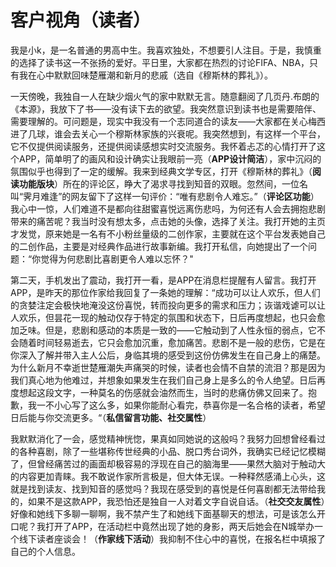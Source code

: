 # 客户视角（读者）

​		我是小k，是一名普通的男高中生。我喜欢独处，不想要引人注目。于是，我慎重的选择了读书这一不张扬的爱好。平日里，大家都在热烈的讨论FIFA、NBA，只有我在心中默默回味楚雁潮和新月的悲戚（选自《穆斯林的葬礼》）。

​		一天傍晚，我独自一人在缺少烟火气的家中默默无言。随意翻阅了几页丹.布朗的《本源》，我放下了书——没有读下去的欲望。我突然意识到读书也是需要陪伴、需要理解的。可问题是，现实中我没有一个志同道合的读友——大家都在关心梅西进了几球，谁会去关心一个穆斯林家族的兴衰呢。我突然想到，有这样一个平台，它不仅提供阅读服务，还提供阅读感想实时交流服务。我怀着忐忑的心情打开了这个APP，简单明了的画风和设计确实让我眼前一亮（**APP设计简洁**），家中沉闷的氛围似乎也得到了一定的缓解。我来到经典文学专区，打开《穆斯林的葬礼》（**阅读功能版块**）所在的评论区，睁大了渴求寻找到知音的双眼。忽然间，一位名叫“霁月难逢”的网友留下了这样一句评价：“唯有悲剧令人难忘。”（**评论区功能**） 我心中一惊，人们难道不是都向往甜蜜喜悦远离伤悲吗，为何还有人会去拥抱悲剧带来的痛苦呢？我当时没有想太多，点击她的头像，选择了关注。我打开她的主页才发觉，原来她是一名有不小粉丝量级的二创作家，主要就在这个平台发表她自己的二创作品，主要是对经典作品进行故事新编。我打开私信，向她提出了一个问题：“你觉得为何悲剧比喜剧更令人难以忘怀？" 

​		第二天，手机发出了震动，我打开一看，是APP在消息栏提醒有人留言。我打开APP，是昨天的那位作家给我回复了一条她的理解：“成功可以让人欢乐，但人们的贪婪注定会极快地淹没这份喜悦，转而投向更多的需求和压力；诙谐戏谑可以让人欢乐，但昙花一现的触动仅存于特定的氛围和状态下，日后再度想起，也只会愈加乏味。但是，悲剧和感动的本质是一致的——它触动到了人性永恒的弱点，它不会随着时间轻易逝去，它只会愈加沉重，愈加痛苦。悲剧不是一般的悲伤，它是在你深入了解并带入主人公后，身临其境的感受到这份仿佛发生在自己身上的痛楚。为什么新月不幸逝世楚雁潮失声痛哭的时候，读者也会情不自禁的流泪？那是因为我们真心地为他难过，并想象如果发生在我们自己身上是多么的令人绝望。日后再度想起这段文字，一种莫名的伤感就会油然而生，当时的悲痛仿佛又回来了。抱歉，我一不小心写了这么多，如果你能耐心看完，恭喜你是一名合格的读者，希望日后能与你交流更多。“（**私信留言功能、社交属性**）

​		我默默消化了一会，感觉精神恍惚，果真如同她说的这般吗？我努力回想曾经看过的各种喜剧，除了一些堪称传世经典的小品、脱口秀台词外，我确实已经记忆模糊了，但曾经痛苦过的画面却极容易的浮现在自己的脑海里——果然大脑对于触动大的内容更加青睐。我不敢说作家所言极是，但大体无误。一种释然感涌上心头，这就是找到读友、找到知音的感觉吗？我现在感受到的喜悦是任何喜剧都无法带给我的，如果不是这款APP，我恐怕还是独自一人对着文字自说自话。（**社交交友属性**）好像和她线下多聊一聊啊，我不禁产生了和她线下面基聊天的想法，可是该怎么开口呢？我打开了APP，在活动栏中竟然出现了她的身影，两天后她会在N城举办一个线下读者座谈会！（**作家线下活动**）我抑制不住心中的喜悦，在报名栏中填报了自己的个人信息。